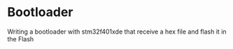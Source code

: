# Bootloader
Writing a bootloader with stm32f401xde that receive a hex file and flash it in the Flash 
